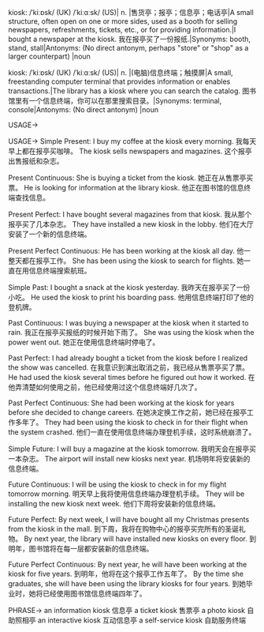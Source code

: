 kiosk: /ˈkiːɒsk/ (UK) /ˈkiːɑːsk/ (US)| n. |售货亭；报亭；信息亭；电话亭|A small structure, often open on one or more sides, used as a booth for selling newspapers, refreshments, tickets, etc., or for providing information.|I bought a newspaper at the kiosk. 我在报亭买了一份报纸.|Synonyms: booth, stand, stall|Antonyms:  (No direct antonym, perhaps "store" or "shop" as a larger counterpart) |noun

kiosk: /ˈkiːɒsk/ (UK) /ˈkiːɑːsk/ (US)| n. |(电脑)信息终端；触摸屏|A small, freestanding computer terminal that provides information or enables transactions.|The library has a kiosk where you can search the catalog. 图书馆里有一个信息终端，你可以在那里搜索目录。|Synonyms: terminal, console|Antonyms:  (No direct antonym) |noun


USAGE->

USAGE->
Simple Present:
I buy my coffee at the kiosk every morning. 我每天早上都在报亭买咖啡。
The kiosk sells newspapers and magazines.  这个报亭出售报纸和杂志。

Present Continuous:
She is buying a ticket from the kiosk. 她正在从售票亭买票。
He is looking for information at the library kiosk. 他正在图书馆的信息终端查找信息。

Present Perfect:
I have bought several magazines from that kiosk. 我从那个报亭买了几本杂志。
They have installed a new kiosk in the lobby. 他们在大厅安装了一个新的信息终端。

Present Perfect Continuous:
He has been working at the kiosk all day. 他一整天都在报亭工作。
She has been using the kiosk to search for flights. 她一直在用信息终端搜索航班。

Simple Past:
I bought a snack at the kiosk yesterday. 我昨天在报亭买了一份小吃。
He used the kiosk to print his boarding pass. 他用信息终端打印了他的登机牌。

Past Continuous:
I was buying a newspaper at the kiosk when it started to rain. 我正在报亭买报纸的时候开始下雨了。
She was using the kiosk when the power went out.  她正在使用信息终端时停电了。

Past Perfect:
I had already bought a ticket from the kiosk before I realized the show was cancelled. 在我意识到演出取消之前，我已经从售票亭买了票。
He had used the kiosk several times before he figured out how it worked. 在他弄清楚如何使用之前，他已经使用过这个信息终端好几次了。

Past Perfect Continuous:
She had been working at the kiosk for years before she decided to change careers.  在她决定换工作之前，她已经在报亭工作多年了。
They had been using the kiosk to check in for their flight when the system crashed.  他们一直在使用信息终端办理登机手续，这时系统崩溃了。

Simple Future:
I will buy a magazine at the kiosk tomorrow. 我明天会在报亭买一本杂志。
The airport will install new kiosks next year. 机场明年将安装新的信息终端。

Future Continuous:
I will be using the kiosk to check in for my flight tomorrow morning. 明天早上我将使用信息终端办理登机手续。
They will be installing the new kiosk next week.  他们下周将安装新的信息终端。

Future Perfect:
By next week, I will have bought all my Christmas presents from the kiosk in the mall. 到下周，我将在购物中心的报亭买完所有的圣诞礼物。
By next year, the library will have installed new kiosks on every floor. 到明年，图书馆将在每一层都安装新的信息终端。

Future Perfect Continuous:
By next year, he will have been working at the kiosk for five years. 到明年，他将在这个报亭工作五年了。
By the time she graduates, she will have been using the library kiosks for four years. 到她毕业时，她将已经使用图书馆信息终端四年了。


PHRASE->
an information kiosk  信息亭
a ticket kiosk 售票亭
a photo kiosk  自助照相亭
an interactive kiosk 互动信息亭
a self-service kiosk 自助服务终端
